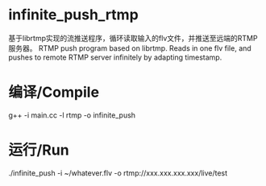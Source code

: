 infinite_push_rtmp
==================

基于librtmp实现的流推送程序，循环读取输入的flv文件，并推送至远端的RTMP服务器。
RTMP push program based on librtmp.
Reads in one flv file, and pushes to remote RTMP server infinitely by adapting timestamp.

编译/Compile
==================
g++ -i main.cc -l rtmp -o infinite_push

运行/Run
==================
./infinite_push -i ~/whatever.flv -o rtmp://xxx.xxx.xxx.xxx/live/test
